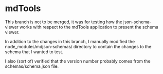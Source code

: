 # mdTools

This branch is not to be merged, it was for testing how the json-schema-viewer works with respect to the mdTools application to present the schema viewer.

In addition to the changes in this branch, I manually modified the node_modules/mdjson-schemas/ directory to contain the changes to the schema that I wanted to test.

I also (sort of) verified that the version number probably comes from the schemas/schema.json file.
